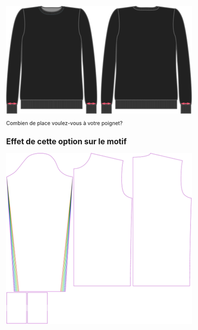 ![Aisance de poignet](cuffease.svg)

Combien de place voulez-vous à votre poignet?


## Effet de cette option sur le motif
![Cette image montre l'effet de cette option en superposant plusieurs variantes qui ont une valeur différente pour cette option](sven_cuffease_sample.svg "Effet de cette option sur le motif")